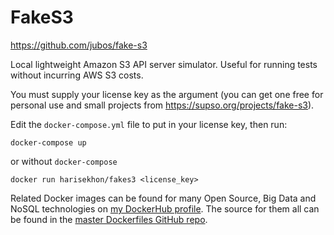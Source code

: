 # FakeS3

https://github.com/jubos/fake-s3

Local lightweight Amazon S3 API server simulator. Useful for running tests without incurring AWS S3 costs.

You must supply your license key as the argument (you can get one free for personal use and small projects from https://supso.org/projects/fake-s3).

Edit the `docker-compose.yml` file to put in your license key, then run:
```
docker-compose up
```

or without `docker-compose`

```
docker run harisekhon/fakes3 <license_key>
```

Related Docker images can be found for many Open Source, Big Data and NoSQL technologies on [my DockerHub profile](https://hub.docker.com/r/harisekhon). The source for them all can be found in the [master Dockerfiles GitHub repo](https://github.com/HariSekhon/Dockerfiles/).
